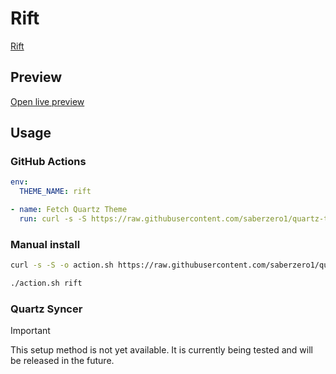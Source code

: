 # Rift

[Rift](https://github.com/NoahBoos)

## Preview

[Open live preview](https://quartz-themes.github.io/rift/)

## Usage

### GitHub Actions

```yaml
env:
  THEME_NAME: rift
```

```yaml
- name: Fetch Quartz Theme
  run: curl -s -S https://raw.githubusercontent.com/saberzero1/quartz-themes/master/action.sh | bash -s -- $THEME_NAME
```

### Manual install

```bash
curl -s -S -o action.sh https://raw.githubusercontent.com/saberzero1/quartz-themes/master/action.sh

./action.sh rift
```

### Quartz Syncer

> [!IMPORTANT]
> This setup method is not yet available. It is currently being tested and will be released in the future.
